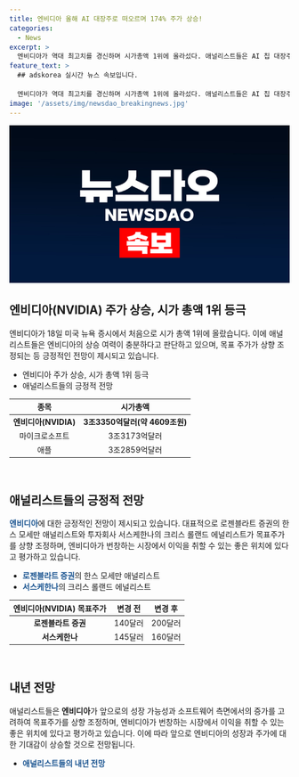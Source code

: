```yaml
---
title: 엔비디아 올해 AI 대장주로 떠오르며 174% 주가 상승!
categories:
  - News
excerpt: >
  엔비디아가 역대 최고치를 경신하며 시가총액 1위에 올라섰다. 애널리스트들은 AI 칩 대장주로 지목하며 목표주가를 상향 조정했다. 엔비디아의 주가 상승으로 시가총액은 3조3350억달러로 마이크로소프트와 애플을 제쳤다. 엔비디아의 상승 여력과 소프트웨어 매출 증가에 대한 전망이 긍정적이며, 목표주가 상향 및 투자 기회 강조하는 분석이 나왔다. 500억 달러 남짓한 시총 차이로 앞으로의 세계 1위 경쟁이 더욱 흥미롭게 전개될 것으로 전망된다.
feature_text: >
  ## adskorea 실시간 뉴스 속보입니다.

  엔비디아가 역대 최고치를 경신하며 시가총액 1위에 올라섰다. 애널리스트들은 AI 칩 대장주로 지목하며 목표주가를 상향 조정했다. 엔비디아의 주가 상승으로 시가총액은 3조3350억달러로 마이크로소프트와 애플을 제쳤다. 엔비디아의 상승 여력과 소프트웨어 매출 증가에 대한 전망이 긍정적이며, 목표주가 상향 및 투자 기회 강조하는 분석이 나왔다. 500억 달러 남짓한 시총 차이로 앞으로의 세계 1위 경쟁이 더욱 흥미롭게 전개될 것으로 전망된다.
image: '/assets/img/newsdao_breakingnews.jpg'
---
```


<p><img src="/assets/img/newsdao_breakingnews.jpg" alt="adskorea 속보" /></p>

<h2 data-ke-size="size26">엔비디아(NVIDIA) 주가 상승, 시가 총액 1위 등극</h2>

<p data-ke-size="size16">엔비디아가 18일 미국 뉴욕 증시에서 처음으로 시가 총액 1위에 올랐습니다. 이에 애널리스트들은 엔비디아의 상승 여력이 충분하다고 판단하고 있으며, 목표 주가가 상향 조정되는 등 긍정적인 전망이 제시되고 있습니다.</p>

<ul>
<li>엔비디아 주가 상승, 시가 총액 1위 등극</li>
<li>애널리스트들의 긍정적 전망</li>
</ul>

<table>
<thead>
<tr>
<th style="text-align: center;">종목</th>
<th style="text-align: center;">시가총액</th>
</tr>
</thead>
<tbody>
<tr>
<td style="text-align: center;"><b>엔비디아(NVIDIA)</b></td>
<td style="text-align: center;"><b>3조3350억달러(약 4609조원)</b></td>
</tr>
<tr>
<td style="text-align: center;">마이크로소프트</td>
<td style="text-align: center;">3조3173억달러</td>
</tr>
<tr>
<td style="text-align: center;">애플</td>
<td style="text-align: center;">3조2859억달러</td>
</tr>
</tbody>
</table>

<p data-ke-size="size16">&nbsp;</p>

<h2 data-ke-size="size26">애널리스트들의 긍정적 전망</h2>

<p data-ke-size="size16"><b><span style="color: #1a5490;">엔비디아</span></b>에 대한 긍정적인 전망이 제시되고 있습니다. 대표적으로 로젠블라트 증권의 한스 모세만 애널리스트와 투자회사 서스케한나의 크리스 롤랜드 에널리스트가 목표주가를 상향 조정하며, 엔비디아가 번창하는 시장에서 이익을 취할 수 있는 좋은 위치에 있다고 평가하고 있습니다.</p>

<ul>
<li><b><span style="color: #1a5490;">로젠블라트 증권</span></b>의 한스 모세만 애널리스트</li>
<li><b><span style="color: #1a5490;">서스케한나</span></b>의 크리스 롤랜드 에널리스트</li>
</ul>

<table>
<thead>
<tr>
<th style="text-align: center;">엔비디아(NVIDIA) 목표주가</th>
<th style="text-align: center;">변경 전</th>
<th style="text-align: center;">변경 후</th>
</tr>
</thead>
<tbody>
<tr>
<td style="text-align: center;"><b>로젠블라트 증권</b></td>
<td style="text-align: center;">140달러</td>
<td style="text-align: center;">200달러</td>
</tr>
<tr>
<td style="text-align: center;"><b>서스케한나</b></td>
<td style="text-align: center;">145달러</td>
<td style="text-align: center;">160달러</td>
</tr>
</tbody>
</table>

<p data-ke-size="size16">&nbsp;</p>

<h2 data-ke-size="size26">내년 전망</h2>

<p data-ke-size="size16">애널리스트들은 <b>엔비디아</b>가 앞으로의 성장 가능성과 소프트웨어 측면에서의 증가를 고려하여 목표주가를 상향 조정하며, 엔비디아가 번창하는 시장에서 이익을 취할 수 있는 좋은 위치에 있다고 평가하고 있습니다. 이에 따라 앞으로 엔비디아의 성장과 주가에 대한 기대감이 상승할 것으로 전망됩니다.</p>

<ul>
<li><b><span style="color: #1a5490;">애널리스트들의 내년 전망</span></b></li>
</ul>

